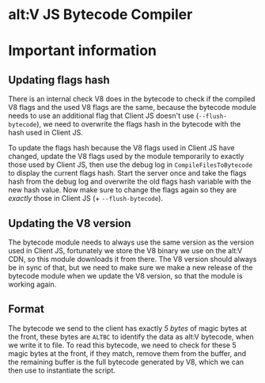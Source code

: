 # alt:V JS Bytecode Compiler

# Important information
## Updating flags hash

There is an internal check V8 does in the bytecode to check if the compiled V8 flags and the used V8 flags are the same,
because the bytecode module needs to use an additional flag that Client JS doesn't use (`--flush-bytecode`), we need to overwrite
the flags hash in the bytecode with the hash used in Client JS.

To update the flags hash because the V8 flags used in Client JS have changed, update the V8 flags used by the module temporarily to
exactly those used by Client JS, then use the debug log in `CompileFilesToBytecode` to display the current flags hash.
Start the server once and take the flags hash from the debug log and overwrite the old flags hash variable with the new hash value.
Now make sure to change the flags again so they are *exactly* those in Client JS (+ `--flush-bytecode`).

## Updating the V8 version

The bytecode module needs to always use the same version as the version used in Client JS, fortunately we store the V8 binary
we use on the alt:V CDN, so this module downloads it from there. The V8 version should always be in sync of that, but we need
to make sure we make a new release of the bytecode module when we update the V8 version, so that the module is working again.

## Format

The bytecode we send to the client has exactly *5 bytes* of magic bytes at the front, these bytes are `ALTBC` to identify the data
as alt:V bytecode, when we write it to file.
To read this bytecode, we need to check for these 5 magic bytes at the front, if they match, remove them from the buffer, and the remaining buffer
is the full bytecode generated by V8, which we can then use to instantiate the script.
 